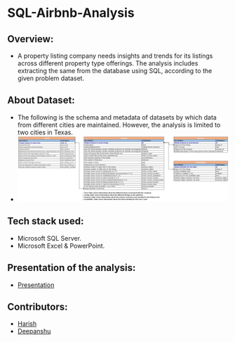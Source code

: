 # SQL-Airbnb-Analysis

## Overview:
-  A property listing company needs insights and trends for its listings across different property type offerings. The analysis includes extracting the same from the database using SQL, according to the given problem dataset.  

## About Dataset:
- The following is the schema and metadata of datasets by which data from different cities are maintained. However, the analysis is limited to two cities in Texas.
- ![](https://github.com/harishkumar-b/SQL-Airbnb-Analysis/blob/main/Dataset.jpg)

## Tech stack used:
- Microsoft SQL Server.
- Microsoft Excel & PowerPoint.

## Presentation of the analysis:
- [Presentation](https://github.com/harishkumar-b/SQL-Airbnb-Analysis/blob/main/ProjectPresentation.pdf)

## Contributors: 
- [Harish](https://www.linkedin.com/in/harish-kumar-bommadene/) 
- [Deepanshu]()
